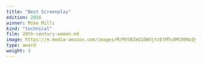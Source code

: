 ```yaml
---
title: "Best Screenplay"
edition: 2016
winner: Mike Mills
kind: "technical"
film: 20th-century-women.md
image: https://m.media-amazon.com/images/M/MV5BZmQ1OWVjYzEtMTc0MC00NzQyLWE4NGItOGUxZjhiMzQzN2VlXkEyXkFqcGc@._V1_FMjpg_UX675_.jpg
type: award
weight: 3
---
```

